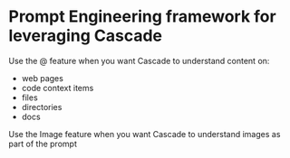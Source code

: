 # Prompt Engineering framework for leveraging Cascade

Use the @ feature when you want Cascade to understand content on:
- web pages
- code context items
- files
- directories
- docs

Use the Image feature when you want Cascade to understand images as part of the prompt

